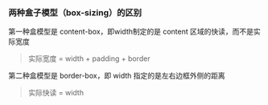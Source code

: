 ### 两种盒子模型（box-sizing）的区别

第一种盒模型是 content-box，即width制定的是 content 区域的快读，而不是实际宽度

> 实际宽度 = width + padding + border
> 

第二种盒模型是 border-box，即 width 指定的是左右边框外侧的距离

> 实际快读 = width
>